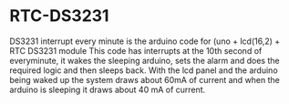 # RTC-DS3231

DS3231 interrupt every minute is the arduino code for (uno + lcd(16,2) + RTC DS3231 module
This code has interrupts at the 10th second of everyminute, it wakes the sleeping arduino, sets the alarm and does the required logic and then sleeps back.
With the lcd panel and the arduino being waked up the system draws about 60mA of current and when the arduino is sleeping it draws about 40 mA of current.
